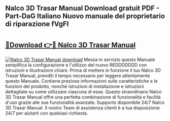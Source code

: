 ## Nalco 3D Trasar Manual Download gratuit PDF - Part-DaG Italiano Nuovo manuale del proprietario di riparazione fVgFI

# <h2><a href="http://dfff7w.blite.top/?on=Nalco+3D+Trasar+Manual">🔗Download 👉🔴 Nalco 3D Trasar Manual</a></h2>

[![Nalco 3D Trasar Manual download](https://i.imgur.com/lujVjoI.png)](http://dfff7w.blite.top/?on=Nalco+3D+Trasar+Manual)
Messa in servizio questo Manuale semplifica la configurazione e l'utilizzo del nuovo REDDDDDDD con istruzioni e illustrazioni chiare. Prima di mettere in funzione il tuo Nalco 3D Trasar Manual, prenditi il tempo necessario per leggere attentamente questo Manuale. Contiene preziose informazioni sulle caratteristiche e le funzioni del prodotto, nonché istruzioni di installazione e istruzioni dettagliate su come utilizzare ciascuna di esse. Questo straordinario Nalco 3D Trasar Manual offre una perfetta combinazione di funzionalità e facilità d'uso grazie alle sue funzionalità avanzate. Supporto disponibile 24/7 Nalco 3D Trasar Manual. Il nostro Team di assistenza clienti è a tua disposizione 24/7 per aiutarti con qualsiasi richiesta.
